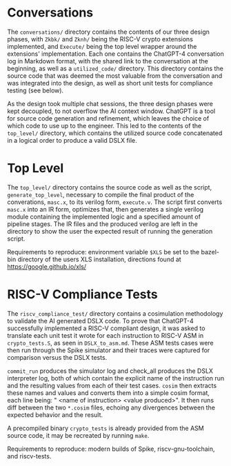 # Conversations

The `conversations/` directory contains the contents of our three design phases, with `Zkbk/` and `Zknh/` being the RISC-V crypto extensions implemented, and `Execute/` being the top level wrapper around the extensions' implementation. Each one contains the ChatGPT-4 conversation log in Markdown format, with the shared link to the conversation at the beginning, as well as a `utilized_code/` directory. This directory contains the source code that was deemed the most valuable from the conversation and was integrated into the design, as well as short unit tests for compliance testing (see below).

As the design took multiple chat sessions, the three design phases were kept decoupled, to not overflow the AI context window. ChatGPT is a tool for source code generation and refinement, which leaves the choice of which code to use up to the engineer. This led to the contents of the `top_level/` directory, which contains the utilized source code concatenated in a logical order to produce a valid DSLX file.

# Top Level

The `top_level/` directory contains the source code as well as the script, `generate_top_level`, necessary to compile the final product of the converations, `masc.x`, to its verilog form, `execute.v`. The script first converts `masc.x` into an IR form, optimizes that, then generates a single verilog module containing the implemented logic and a specified amount of pipeline stages. The IR files and the produced verilog are left in the directory to show the user the expected result of running the generation script.

Requirements to reproduce: environment variable `$XLS` be set to the bazel-bin directory of the users XLS installation, directions found at https://google.github.io/xls/

# RISC-V Compliance Tests

The `riscv_compliance_test/` directory contains a cosimulation methodology to validate the AI generated DSLX code. To prove that ChatGPT-4 successfully implemented a RISC-V compliant design, it was asked to translate each unit test it wrote for each instruction to RISC-V ASM in `crypto_tests.S`, as seen in `DSLX_to_asm.md`. These ASM tests cases were then run through the Spike simulator and their traces were captured for comparison versus the DSLX tests. 

`commit_run` produces the simulator log and check_all produces the DSLX interpreter log, both of which contain the explicit name of the instruction run and the resulting values from each of their test cases. `cosim` then extracts these names and values and converts them into a simple cosim format, each line being: " \<name of instruction\> \<value produced\>". It then runs diff between the two `*.cosim` files, echoing any divergences between the expected behavior and the result.

A precompiled binary `crypto_tests` is already provided from the ASM source code, it may be recreated by running `make`.

Requirements to reproduce: modern builds of Spike, riscv-gnu-toolchain, and riscv-tests.
